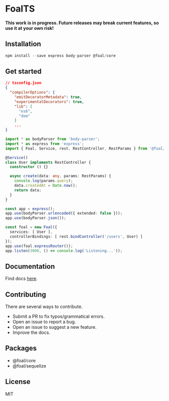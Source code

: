 # FoalTS

**This work is in progress. Future releases may break current features, so use it at your own risk!**

## Installation

```ts
npm install --save express body-parser @foal/core
```

## Get started

```json
// tsconfig.json
{
  "compilerOptions": {
    "emitDecoratorMetadata": true,
    "experimentalDecorators": true,
    "lib": [
      "es6",
      "dom"
    ]
    ...
}
```

```ts
import * as bodyParser from 'body-parser';
import * as express from 'express';
import { Foal, Service, rest, RestController, RestParams } from '@foal/core';

@Service()
class User implements RestController {
  constructor () {}

  async create(data: any, params: RestParams) {
    console.log(params.query);
    data.createdAt = Date.now();
    return data;
  }
}

const app = express();
app.use(bodyParser.urlencoded({ extended: false }));
app.use(bodyParser.json());

const foal = new Foal({
  services: [ User ],
  controllerBindings: [ rest.bindController('/users', User) ]
});
app.use(foal.expressRouter());
app.listen(3000, () => console.log('Listening...'));

```

## Documentation

Find docs [here](https://foalts.gitbooks.io/docs/content/).

## Contributing

There are several ways to contribute.

- Submit a PR to fix typos/grammatical errors.
- Open an issue to report a bug.
- Open an issue to suggest a new feature.
- Improve the docs.

## Packages

- @foal/core
- @foal/sequelize

## License

MIT